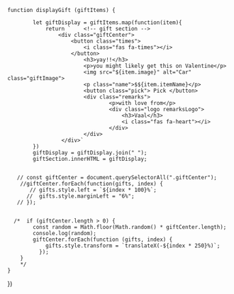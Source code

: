 
    function displayGift (giftItems) {

            let giftDisplay = giftItems.map(function(item){
                return `    <!-- gift section -->
                    <div class="giftCenter">
                        <button class="times">
                            <i class="fas fa-times"></i>
                        </button>
                            <h3>yay!!</h3>
                            <p>you might likely get this on Valentine</p>
                            <img src="${item.image}" alt="Car" class="giftImage">
                            <p class="name">$${item.itemName}</p>
                            <button class="pick"> Pick </button>
                            <div class="remarks">
                                    <p>with love from</p>
                                    <div class="logo remarksLogo">
                                        <h3>Vaal</h3>
                                        <i class="fas fa-heart"></i>
                                    </div>
                            </div>
                     </div>`
            })
            giftDisplay = giftDisplay.join(" ");
            giftSection.innerHTML = giftDisplay;
        
            
       // const giftCenter = document.querySelectorAll(".giftCenter");
        //giftCenter.forEach(function(gifts, index) {
           // gifts.style.left = `${index * 100}%`;
          //  gifts.style.marginLeft = "6%";
       // }); 
        

      /*  if (giftCenter.length > 0) {
            const random = Math.floor(Math.random() * giftCenter.length);
            console.log(random);
            giftCenter.forEach(function (gifts, index) {
                gifts.style.transform = `translateX(-${index * 250}%)`;
              });
        }
        */
    }
   
})



